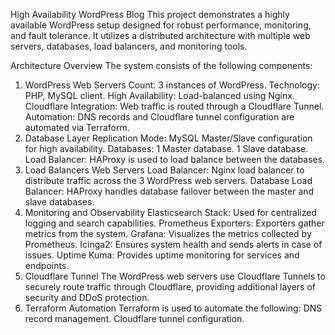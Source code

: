 High Availability WordPress Blog
This project demonstrates a highly available WordPress setup designed for robust performance, monitoring, and fault tolerance. It utilizes a distributed architecture with multiple web servers, databases, load balancers, and monitoring tools.

Architecture Overview
The system consists of the following components:

1. WordPress Web Servers
Count: 3 instances of WordPress.
Technology: PHP, MySQL client.
High Availability: Load-balanced using Nginx.
Cloudflare Integration: Web traffic is routed through a Cloudflare Tunnel.
Automation: DNS records and Cloudflare tunnel configuration are automated via Terraform.
2. Database Layer
Replication Mode: MySQL Master/Slave configuration for high availability.
Databases:
1 Master database.
1 Slave database.
Load Balancer: HAProxy is used to load balance between the databases.
3. Load Balancers
Web Servers Load Balancer: Nginx load balancer to distribute traffic across the 3 WordPress web servers.
Database Load Balancer: HAProxy handles database failover between the master and slave databases.
4. Monitoring and Observability
Elasticsearch Stack: Used for centralized logging and search capabilities.
Prometheus Exporters: Exporters gather metrics from the system.
Grafana: Visualizes the metrics collected by Prometheus.
Icinga2: Ensures system health and sends alerts in case of issues.
Uptime Kuma: Provides uptime monitoring for services and endpoints.
5. Cloudflare Tunnel
The WordPress web servers use Cloudflare Tunnels to securely route traffic through Cloudflare, providing additional layers of security and DDoS protection.
6. Terraform Automation
Terraform is used to automate the following:
DNS record management.
Cloudflare tunnel configuration.